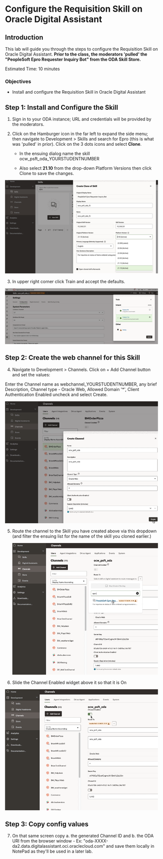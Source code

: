 # Configure the Requisition Skill on Oracle Digital Assistant

## **Introduction**

This lab will guide you through the steps to configure the Requisition Skill on Oracle Digital Assistant. **Prior to the class, the moderators 'pulled' the "PeopleSoft Epro Requester Inquiry Bot" from the ODA Skill Store.**

Estimated Time: 10 minutes

### **Objectives**

- Install and configure the Requisition Skill in Oracle Digital Assistant

## **Step 1:** Install and Configure the Skill

1. Sign in to your ODA instance; URL and credentials will be provided by the moderators. 

2. Click on the Hamburger icon in the far left to expand the side menu; then navigate to Development > Skills and search for Epro (this is what was 'pulled' in prior). Click on the 3 dots icons and select **Clone**.

    * In the ensuing dialog name the skill ocw\_psft\_oda\_YOURSTUDENTNUMBER 

    * Also select **21.10** from the drop-down Platform Versions then click Clone to save the changes.

 ![clone](images/a.png " ")

3. In upper right corner click Train and accept the defaults.

 ![train](images/train.png " ")



## **Step 2:** Create the web channel for this Skill

4. Navigate to Development > Channels. Click on + Add Channel button and set the values:

 Enter the Channel name as webchannel_YOURSTUDENTNUMBER, any brief Description, Channel type - Oracle Web, Allowed Domain '*', Client Authentication Enabled  uncheck and select Create. 

   ![1](images/1.png " ")

5. Route the channel to the Skill you have created above via this dropdown (and filter the ensuing list for the name of the skill you cloned earlier.)

    ![2](images/2.png " ")
    
6.  Slide the Channel Enabled widget above it so that it is On

![3](images/3.png " ")
    

## **Step 3:** Copy config values

7. On that same screen copy a. the generated Channel ID and b. the ODA URI from the browser window - Ex: "oda-XXXX-da2.data.digitalassistant.oci.oraclecloud.com" and save them locally in NotePad as they'll be used in a later lab.